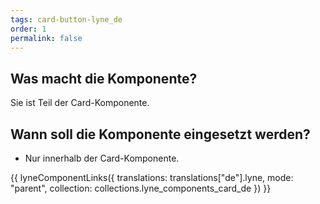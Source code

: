 ```yaml
---
tags: card-button-lyne_de
order: 1
permalink: false
---
```


## Was macht die Komponente?
Sie ist Teil der Card-Komponente.

## Wann soll die Komponente eingesetzt werden?
* Nur innerhalb der Card-Komponente.

{{ lyneComponentLinks({
  translations: translations["de"].lyne,
  mode: "parent",
  collection: collections.lyne_components_card_de
}) }}